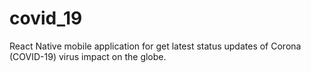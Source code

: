 # covid_19
React Native mobile application for get latest status updates of Corona (COVID-19) virus impact on the globe.
